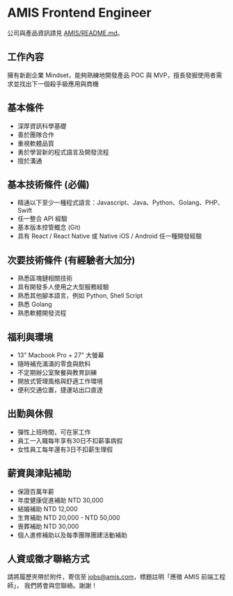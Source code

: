 # AMIS Frontend Engineer

公司與產品資訊請見 [AMIS/README.md](README.md)。

## 工作內容

擁有新創企業 Mindset，能夠熟練地開發產品 POC 與 MVP，擅長發掘使用者需求並找出下一個殺手級應用與商機

## 基本條件
* 深厚資訊科學基礎
* 善於團隊合作
* 重視軟體品質
* 勇於學習新的程式語言及開發流程
* 擅於溝通

## 基本技術條件 (必備)
* 精通以下至少一種程式語言：Javascript、Java、Python、Golang、PHP、Swift
* 任一整合 API 經驗
* 基本版本控管概念 (Git)
* 具有 React / React Native 或 Native iOS / Android 任一種開發經驗

## 次要技術條件 (有經驗者大加分)
* 熟悉區塊鏈相關技術
* 具有開發多人使用之大型服務經驗
* 熟悉其他腳本語言，例如 Python, Shell Script
* 熟悉 Golang
* 熟悉軟體開發流程

## 福利與環境

* 13" Macbook Pro + 27" 大螢幕
* 隨時補充滿滿的零食與飲料
* 不定期辦公室聚餐與教育訓練
* 開放式管理風格與舒適工作環境
* 便利交通位置，捷運站出口直達

## 出勤與休假

* 彈性上班時間，可在家工作
* 員工一入職每年享有30日不扣薪事病假
* 女性員工每年還有3日不扣薪生理假

## 薪資與津貼補助

* 保證百萬年薪
* 年度健康促進補助 NTD 30,000
* 結婚補助 NTD 12,000 
* 生育補助 NTD 20,000 - NTD 50,000
* 喪葬補助 NTD 30,000 
* 個人進修補助以及每季團隊團建活動補助

## 人資或徵才聯絡方式

請將履歷夾帶於附件，寄信至 jobs@amis.com，標題註明「應徵 AMIS 前端工程師」， 我們將會與您聯絡。謝謝！
